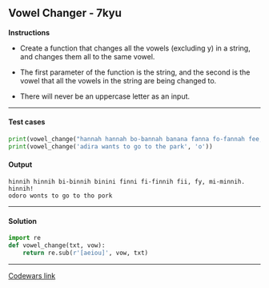 ## Vowel Changer - 7kyu

**Instructions**

- Create a function that changes all the vowels (excluding y) in a string, and changes them all to the same vowel.

- The first parameter of the function is the string, and the second is the vowel that all the vowels in the string are being changed to.

- There will never be an uppercase letter as an input.

---

#### Test cases

```python
print(vowel_change("hannah hannah bo-bannah banana fanna fo-fannah fee, fy, mo-mannah. hannah!" ,'i'))
print(vowel_change('adira wants to go to the park', 'o'))
```

#### Output

```
hinnih hinnih bi-binnih binini finni fi-finnih fii, fy, mi-minnih. hinnih!
odoro wonts to go to tho pork
```

---

#### Solution

```python
import re
def vowel_change(txt, vow):
    return re.sub(r'[aeiou]', vow, txt)
```

---

[Codewars link](https://www.codewars.com/kata/597754ba62f8a19c98000030)
